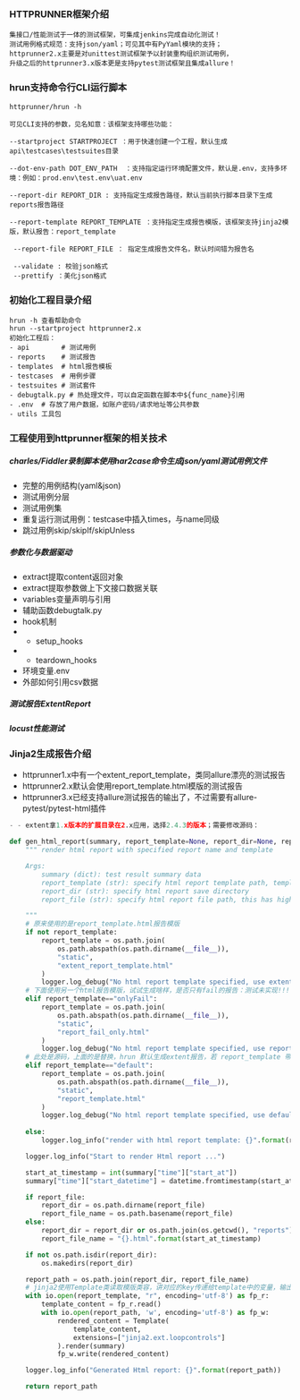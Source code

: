 ### HTTPRUNNER框架介绍
```大疆
集接口/性能测试于一体的测试框架，可集成jenkins完成自动化测试！
测试用例格式规范：支持json/yaml；可见其中有PyYaml模块的支持；
httprunner2.x主要是对unittest测试框架予以封装重构组织测试用例，
升级之后的httprunner3.x版本更是支持pytest测试框架且集成allure！
```

### hrun支持命令行CLI运行脚本
```
httprunner/hrun -h

可见CLI支持的参数，见名知意：该框架支持哪些功能：

--startproject STARTPROJECT ：用于快速创建一个工程，默认生成api\testcases\testsuites目录

--dot-env-path DOT_ENV_PATH  ：支持指定运行环境配置文件，默认是.env，支持多环境：例如：prod.env\test.env\uat.env

--report-dir REPORT_DIR	: 支持指定生成报告路径，默认当前执行脚本目录下生成reports报告路径

--report-template REPORT_TEMPLATE ：支持指定生成报告模版，该框架支持jinja2模版，默认报告：report_template

 --report-file REPORT_FILE ： 指定生成报告文件名，默认时间错为报告名
 
 --validate	: 校验json格式
 --prettify	：美化json格式
```

### 初始化工程目录介绍
```
hrun -h 查看帮助命令
hrun --startproject httprunner2.x
初始化工程后：
- api		 # 测试用例
- reports    # 测试报告
- templates  # html报告模板
- testcases  # 用例步骤
- testsuites # 测试套件
- debugtalk.py # 热处理文件，可以自定函数在脚本中${func_name}引用
- .env  # 存放了用户数据，如账户密码/请求地址等公共参数
- utils 工具包
```

### 工程使用到httprunner框架的相关技术
##### charles/Fiddler录制脚本使用har2case命令生成json/yaml测试用例文件
- 完整的用例结构(yaml&json)
- 测试用例分层
- 测试用例集
- 重复运行测试用例：testcase中插入times，与name同级
- 跳过用例skip/skipIf/skipUnless
##### 参数化与数据驱动
- extract提取content返回对象
- extract提取参数做上下文接口数据关联
- variables变量声明与引用
- 辅助函数debugtalk.py
- hook机制
- - setup_hooks
- - teardown_hooks
- 环境变量.env
- 外部如何引用csv数据
##### 测试报告ExtentReport
##### locust性能测试


### Jinja2生成报告介绍
- httprunner1.x中有一个extent_report_template，类同allure漂亮的测试报告
- httprunner2.x默认会使用report_template.html模版的测试报告
- httprunner3.x已经支持allure测试报告的输出了，不过需要有allure-pytest/pytest-html插件
```python
- - extent拿1.x版本的扩展目录在2.x应用，选择2.4.3的版本；需要修改源码：

def gen_html_report(summary, report_template=None, report_dir=None, report_file=None):
    """ render html report with specified report name and template

    Args:
        summary (dict): test result summary data
        report_template (str): specify html report template path, template should be in Jinja2 format.
        report_dir (str): specify html report save directory
        report_file (str): specify html report file path, this has higher priority than specifying report dir.

    """
    # 原来使用的是report_template.html报告模版
    if not report_template:
        report_template = os.path.join(
            os.path.abspath(os.path.dirname(__file__)),
            "static",
            "extent_report_template.html"
        )
        logger.log_debug("No html report template specified, use extent_report_template.")
    # 下面使用另一个html报告模版，试试生成啥样，是否只有fail的报告：测试未实现!!!
    elif report_template=="onlyFail":
        report_template = os.path.join(
            os.path.abspath(os.path.dirname(__file__)),
            "static",
            "report_fail_only.html"
        )
        logger.log_debug("No html report template specified, use report_fail_only.")
    # 此处是源码，上面的是替换，hrun 默认生成extent报告，若 report_template 带上default则生成原报告样式
    elif report_template=="default":
        report_template = os.path.join(
            os.path.abspath(os.path.dirname(__file__)),
            "static",
            "report_template.html"
        )
        logger.log_debug("No html report template specified, use default_report_template.")
        
    else:
        logger.log_info("render with html report template: {}".format(report_template))

    logger.log_info("Start to render Html report ...")

    start_at_timestamp = int(summary["time"]["start_at"])
    summary["time"]["start_datetime"] = datetime.fromtimestamp(start_at_timestamp).strftime('%Y-%m-%d %H:%M:%S')

    if report_file:
        report_dir = os.path.dirname(report_file)
        report_file_name = os.path.basename(report_file)
    else:
        report_dir = report_dir or os.path.join(os.getcwd(), "reports")
        report_file_name = "{}.html".format(start_at_timestamp)

    if not os.path.isdir(report_dir):
        os.makedirs(report_dir)

    report_path = os.path.join(report_dir, report_file_name)
    # jinja2使用Template类读取模版类容，讲对应的key传递给template中的变量，输出到report_path
    with io.open(report_template, "r", encoding='utf-8') as fp_r:
        template_content = fp_r.read()
        with io.open(report_path, 'w', encoding='utf-8') as fp_w:
            rendered_content = Template(
                template_content,
                extensions=["jinja2.ext.loopcontrols"]
            ).render(summary)
            fp_w.write(rendered_content)

    logger.log_info("Generated Html report: {}".format(report_path))

    return report_path
```